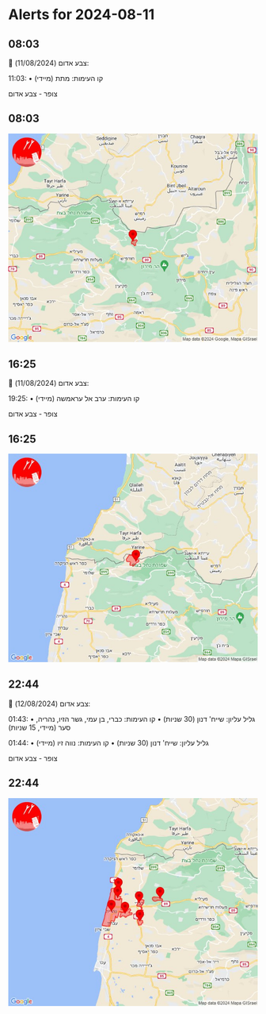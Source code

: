 # Alerts for 2024-08-11

## 08:03

🔴 צבע אדום (11/08/2024):

11:03:
• קו העימות: מתת (מיידי)

צופר - צבע אדום

## 08:03

![Photo](images/24371.jpg)

## 16:25

🔴 צבע אדום (11/08/2024):

19:25:
• קו העימות: ערב אל עראמשה (מיידי)

צופר - צבע אדום

## 16:25

![Photo](images/24373.jpg)

## 22:44

🔴 צבע אדום (12/08/2024):

01:43:
• גליל עליון: שייח' דנון (30 שניות)
• קו העימות: כברי, בן עמי, גשר הזיו, נהריה, סער (מיידי, 15 שניות)

01:44:
• גליל עליון: שייח' דנון (30 שניות)
• קו העימות: נווה זיו (מיידי)

צופר - צבע אדום

## 22:44

![Photo](images/24383.jpg)

